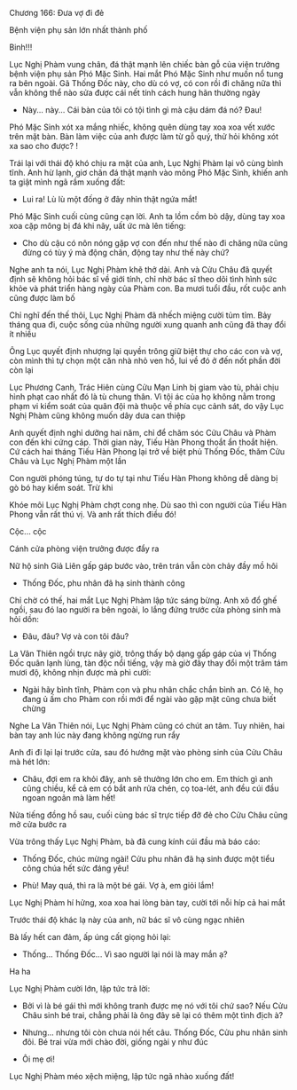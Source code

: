 




Chương 166: Đưa vợ đi đẻ

Bệnh viện phụ sản lớn nhất thành phố

Binh!!!

Lục Nghị Phàm vung chân, đá thật mạnh lên chiếc bàn gỗ của viện trưởng bệnh viện phụ sản Phó Mặc Sinh. Hai mắt Phó Mặc Sinh như muốn nổ tung ra bên ngoài. Gã Thống Đốc này, cho dù có vợ, có con rồi đi chăng nữa thì vẫn không thể nào sửa được cái nết tính cách hung hãn thường ngày

- Này... này... Cái bàn của tôi có tội tình gì mà cậu dám đá nó? Đau!

Phó Mặc Sinh xót xa mắng nhiếc, không quên dùng tay xoa xoa vết xước trên mặt bàn. Bàn làm việc của anh được làm từ gỗ quý, thử hỏi không xót xa sao cho được? !

Trái lại với thái độ khó chịu ra mặt của anh, Lục Nghị Phàm lại vô cùng bình tĩnh. Anh hừ lạnh, giơ chân đá thật mạnh vào mông Phó Mặc Sinh, khiến anh ta giật mình ngã rầm xuống đất:

- Lui ra! Lù lù một đống ở đây nhìn thật ngứa mắt!

Phó Mặc Sinh cuối cùng cũng cạn lời. Anh ta lồm cồm bò dậy, dùng tay xoa xoa cặp mông bị đá khi nãy, uất ức mà lên tiếng:


- Cho dù cậu có nôn nóng gặp vợ con đến như thế nào đi chăng nữa cũng đừng có tùy ý mà động chân, động tay như thế này chứ?

Nghe anh ta nói, Lục Nghị Phàm khẽ thở dài. Anh và Cửu Châu đã quyết định sẽ không hỏi bác sĩ về giới tính, chỉ nhờ bác sĩ theo dõi tình hình sức khỏe và phát triển hàng ngày của Phàm con. Ba mươi tuổi đầu, rốt cuộc anh cũng được làm bố

Chỉ nghĩ đến thế thôi, Lục Nghị Phàm đã nhếch miệng cười tủm tỉm. Bảy tháng qua đi, cuộc sống của những người xung quanh anh cũng đã thay đổi ít nhiều

Ông Lục quyết định nhượng lại quyền trông giữ biệt thự cho các con và vợ, còn mình thì tự chọn một căn nhà nhỏ ven hồ, lui về đó ở đến nốt phần đời còn lại

Lục Phương Canh, Trác Hiên cùng Cửu Mạn Linh bị giam vào tù, phải chịu hình phạt cao nhất đó là tù chung thân. Vì tội ác của họ không nằm trong phạm vi kiểm soát của quân đội mà thuộc về phía cục cảnh sát, do vậy Lục Nghị Phàm cũng không muốn dây dưa can thiệp

Anh quyết định nghỉ dưỡng hai năm, chỉ để chăm sóc Cửu Châu và Phàm con đến khi cứng cáp. Thời gian này, Tiếu Hàn Phong thoắt ẩn thoắt hiện. Cứ cách hai tháng Tiếu Hàn Phong lại trở về biệt phủ Thống Đốc, thăm Cửu Châu và Lục Nghị Phàm một lần

Con người phóng túng, tự do tự tại như Tiếu Hàn Phong không dễ dàng bị gò bó hay kiểm soát. Trừ khi

Khóe môi Lục Nghị Phàm chợt cong nhẹ. Dù sao thì con người của Tiếu Hàn Phong vẫn rất thú vị. Và anh rất thích điều đó!

Cộc... cộc

Cánh cửa phòng viện trưởng được đẩy ra

Nữ hộ sinh Giả Liên gấp gáp bước vào, trên trán vẫn còn chảy đầy mồ hôi

- Thống Đốc, phu nhân đã hạ sinh thành công

Chỉ chờ có thế, hai mắt Lục Nghị Phàm lập tức sáng bừng. Anh xô đổ ghế ngồi, sau đó lao người ra bên ngoài, lo lắng đứng trước cửa phòng sinh mà hỏi dồn:


- Đâu, đâu? Vợ và con tôi đâu?

La Vân Thiên ngồi trực nãy giờ, trông thấy bộ dạng gấp gáp của vị Thống Đốc quân lạnh lùng, tàn độc nổi tiếng, vậy mà giờ đây thay đổi một trăm tám mươi độ, không nhịn được mà phì cười:

- Ngài hãy bình tĩnh, Phàm con và phu nhân chắc chắn bình an. Có lẽ, họ đang ủ ấm cho Phàm con rồi mới để ngài vào gặp mặt cũng chưa biết chừng

Nghe La Vân Thiên nói, Lục Nghị Phàm cũng có chút an tâm. Tuy nhiên, hai bàn tay anh lúc này đang không ngừng run rẩy

Anh đi đi lại lại trước cửa, sau đó hướng mặt vào phòng sinh của Cửu Châu mà hét lớn:

- Châu, đợi em ra khỏi đây, anh sẽ thưởng lớn cho em. Em thích gì anh cũng chiều, kể cả em có bắt anh rửa chén, cọ toa-lét, anh đều cúi đầu ngoan ngoãn mà làm hết!

Nửa tiếng đồng hồ sau, cuối cùng bác sĩ trực tiếp đỡ đẻ cho Cửu Châu cũng mở cửa bước ra

Vừa trông thấy Lục Nghị Phàm, bà đã cung kính cúi đầu mà báo cáo:

- Thống Đốc, chúc mừng ngài! Cửu phu nhân đã hạ sinh được một tiểu công chúa hết sức đáng yêu!

- Phù! May quá, thì ra là một bé gái. Vợ à, em giỏi lắm!

Lục Nghị Phàm hí hửng, xoa xoa hai lòng bàn tay, cười tới nỗi híp cả hai mắt

Trước thái độ khác lạ này của anh, nữ bác sĩ vô cùng ngạc nhiên

Bà lấy hết can đảm, ấp úng cất giọng hỏi lại:

- Thống... Thống Đốc... Vì sao người lại nói là may mắn ạ?

Ha ha

Lục Nghị Phàm cười lớn, lập tức trả lời:

- Bởi vì là bé gái thì mới không tranh được mẹ nó với tôi chứ sao? Nếu Cửu Châu sinh bé trai, chẳng phải là ông đây sẽ lại có thêm một tình địch à?

- Nhưng... nhưng tôi còn chưa nói hết câu. Thống Đốc, Cửu phu nhân sinh đôi. Bé trai vừa mới chào đời, giống ngài y như đúc

- Ôi mẹ ơi!

Lục Nghị Phàm méo xệch miệng, lập tức ngã nhào xuống đất!




